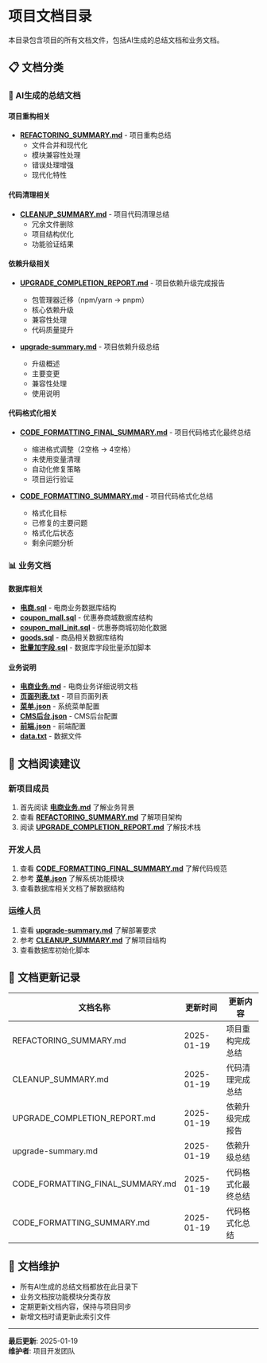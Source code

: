 # 项目文档目录

本目录包含项目的所有文档文件，包括AI生成的总结文档和业务文档。

## 📋 文档分类

### 🤖 AI生成的总结文档

#### 项目重构相关
- **[REFACTORING_SUMMARY.md](./REFACTORING_SUMMARY.md)** - 项目重构总结
  - 文件合并和现代化
  - 模块兼容性处理
  - 错误处理增强
  - 现代化特性

#### 代码清理相关
- **[CLEANUP_SUMMARY.md](./CLEANUP_SUMMARY.md)** - 项目代码清理总结
  - 冗余文件删除
  - 项目结构优化
  - 功能验证结果

#### 依赖升级相关
- **[UPGRADE_COMPLETION_REPORT.md](./UPGRADE_COMPLETION_REPORT.md)** - 项目依赖升级完成报告
  - 包管理器迁移（npm/yarn → pnpm）
  - 核心依赖升级
  - 兼容性处理
  - 代码质量提升

- **[upgrade-summary.md](./upgrade-summary.md)** - 项目依赖升级总结
  - 升级概述
  - 主要变更
  - 兼容性处理
  - 使用说明

#### 代码格式化相关
- **[CODE_FORMATTING_FINAL_SUMMARY.md](./CODE_FORMATTING_FINAL_SUMMARY.md)** - 项目代码格式化最终总结
  - 缩进格式调整（2空格 → 4空格）
  - 未使用变量清理
  - 自动化修复策略
  - 项目运行验证

- **[CODE_FORMATTING_SUMMARY.md](./CODE_FORMATTING_SUMMARY.md)** - 项目代码格式化总结
  - 格式化目标
  - 已修复的主要问题
  - 格式化后状态
  - 剩余问题分析

### 📊 业务文档

#### 数据库相关
- **[电商.sql](./电商.sql)** - 电商业务数据库结构
- **[coupon_mall.sql](./coupon_mall.sql)** - 优惠券商城数据库结构
- **[coupon_mall_init.sql](./coupon_mall_init.sql)** - 优惠券商城初始化数据
- **[goods.sql](./goods.sql)** - 商品相关数据库结构
- **[批量加字段.sql](./批量加字段.sql)** - 数据库字段批量添加脚本

#### 业务说明
- **[电商业务.md](./电商业务.md)** - 电商业务详细说明文档
- **[页面列表.txt](./页面列表.txt)** - 项目页面列表
- **[菜单.json](./菜单.json)** - 系统菜单配置
- **[CMS后台.json](./CMS后台.json)** - CMS后台配置
- **[前端.json](./前端.json)** - 前端配置
- **[data.txt](./data.txt)** - 数据文件

## 📖 文档阅读建议

### 新项目成员
1. 首先阅读 **[电商业务.md](./电商业务.md)** 了解业务背景
2. 查看 **[REFACTORING_SUMMARY.md](./REFACTORING_SUMMARY.md)** 了解项目架构
3. 阅读 **[UPGRADE_COMPLETION_REPORT.md](./UPGRADE_COMPLETION_REPORT.md)** 了解技术栈

### 开发人员
1. 查看 **[CODE_FORMATTING_FINAL_SUMMARY.md](./CODE_FORMATTING_FINAL_SUMMARY.md)** 了解代码规范
2. 参考 **[菜单.json](./菜单.json)** 了解系统功能模块
3. 查看数据库相关文档了解数据结构

### 运维人员
1. 查看 **[upgrade-summary.md](./upgrade-summary.md)** 了解部署要求
2. 参考 **[CLEANUP_SUMMARY.md](./CLEANUP_SUMMARY.md)** 了解项目结构
3. 查看数据库初始化脚本

## 🔄 文档更新记录

| 文档名称 | 更新时间 | 更新内容 |
|---------|---------|---------|
| REFACTORING_SUMMARY.md | 2025-01-19 | 项目重构完成总结 |
| CLEANUP_SUMMARY.md | 2025-01-19 | 代码清理完成总结 |
| UPGRADE_COMPLETION_REPORT.md | 2025-01-19 | 依赖升级完成报告 |
| upgrade-summary.md | 2025-01-19 | 依赖升级总结 |
| CODE_FORMATTING_FINAL_SUMMARY.md | 2025-01-19 | 代码格式化最终总结 |
| CODE_FORMATTING_SUMMARY.md | 2025-01-19 | 代码格式化总结 |

## 📝 文档维护

- 所有AI生成的总结文档都放在此目录下
- 业务文档按功能模块分类存放
- 定期更新文档内容，保持与项目同步
- 新增文档时请更新此索引文件

---

**最后更新**: 2025-01-19  
**维护者**: 项目开发团队 